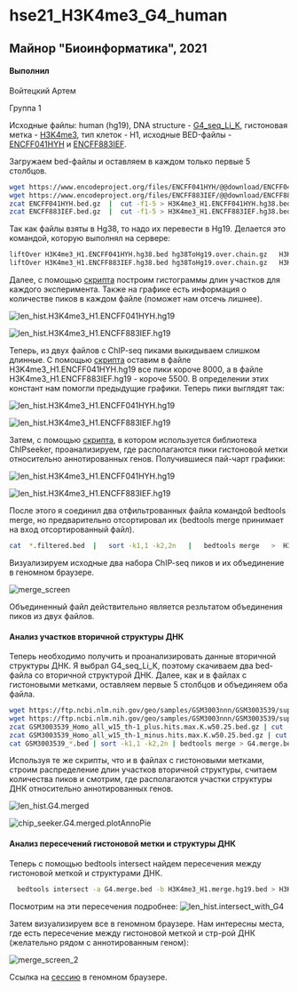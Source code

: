# hse21_H3K4me3_G4_human

## Майнор "Биоинформатика", 2021

#### Выполнил

Войтецкий Артем

Группа 1

Исходные файлы: human (hg19), DNA structure - 
[G4_seq_Li_K](https://www.ncbi.nlm.nih.gov/geo/query/acc.cgi?acc=GSM3003539), 
гистоновая метка - [H3K4me3](https://www.encodeproject.org/chip-seq-matrix/?type=Experiment&replicates.library.biosample.donor.organism.scientific_name=Homo%20sapiens&assay_title=Histone%20ChIP-seq&assay_title=Mint-ChIP-seq&status=released),
тип клеток - Н1, исходные BED-файлы - 
[ENCFF041HYH](https://www.encodeproject.org/files/ENCFF041HYH/) 
и [ENCFF883IEF](https://www.encodeproject.org/files/ENCFF883IEF/).

Загружаем bed-файлы и оставляем в каждом только первые 5 столбцов. 
```bash
wget https://www.encodeproject.org/files/ENCFF041HYH/@@download/ENCFF041HYH.bed.gz
wget https://www.encodeproject.org/files/ENCFF883IEF/@@download/ENCFF883IEF.bed.gz
zcat ENCFF041HYH.bed.gz  |  cut -f1-5 > H3K4me3_H1.ENCFF041HYH.hg38.bed
zcat ENCFF883IEF.bed.gz  |  cut -f1-5 > H3K4me3_H1.ENCFF883IEF.hg38.bed
```

Так как файлы взяты в Hg38, то надо их перевести в Hg19. Делается это командой, которую выполнял на сервере:
```bash
liftOver H3K4me3_H1.ENCFF041HYH.hg38.bed hg38ToHg19.over.chain.gz   H3K4me3_H1.ENCFF041HYH.hg19.bed   H3K4me3_H1.ENCFF041HYH.unmapped.bed
liftOver H3K4me3_H1.ENCFF883IEF.hg38.bed hg38ToHg19.over.chain.gz   H3K4me3_H1.ENCFF883IEF.hg19.bed   H3K4me3_H1.ENCFF883IEF.unmapped.bed
```

Далее, с помощью [скрипта](https://github.com/MrARVO/hse21_H3K4me3_G4_human/blob/main/src/hist.r)
построим гистограммы длин участков для каждого эксперимента. 
Также на графике есть информация о количестве пиков в каждом файле (поможет нам отсечь лишнее).

![len_hist.H3K4me3_H1.ENCFF041HYH.hg19](https://github.com/MrARVO/hse21_H3K4me3_G4_human/blob/main/images/len_hist.H3K4me3_H1.ENCFF041HYH.hg19-1.png)

![len_hist.H3K4me3_H1.ENCFF883IEF.hg19](https://github.com/MrARVO/hse21_H3K4me3_G4_human/blob/main/images/len_hist.H3K4me3_H1.ENCFF883IEF.hg19-1.png)

Теперь, из двух файлов с ChIP-seq пиками выкидываем слишком длинные. 
С помощью [скрипта](https://github.com/MrARVO/hse21_H3K4me3_G4_human/blob/main/src/hist2.r)
оставим в файле H3K4me3_H1.ENCFF041HYH.hg19 все пики короче 8000, 
а в файле H3K4me3_H1.ENCFF883IEF.hg19 - короче 5500. В определении этих констант нам помогли предыдущие графики. 
Теперь пики выглядят так:

![len_hist.H3K4me3_H1.ENCFF041HYH.hg19](https://github.com/MrARVO/hse21_H3K4me3_G4_human/blob/main/images/len_hist.H3K4me3_H1.ENCFF041HYH.hg19.filtered-1.png)

![len_hist.H3K4me3_H1.ENCFF883IEF.hg19](https://github.com/MrARVO/hse21_H3K4me3_G4_human/blob/main/images/len_hist.H3K4me3_H1.ENCFF883IEF.hg19.filtered-1.png)

Затем, с помощью [скрипта](https://github.com/MrARVO/hse21_H3K4me3_G4_human/blob/main/src/pie.r),
в котором используется библиотека ChIPseeker, проанализируем, где располагаются пики 
гистоновой метки относительно аннотированных генов. 
Получившиеся пай-чарт графики:

![len_hist.H3K4me3_H1.ENCFF041HYH.hg19](https://github.com/MrARVO/hse21_H3K4me3_G4_human/blob/main/images/chip_seeker.H3K4me3_H1.ENCFF041HYH.hg19.filtered.plotAnnoPie.png)

![len_hist.H3K4me3_H1.ENCFF883IEF.hg19](https://github.com/MrARVO/hse21_H3K4me3_G4_human/blob/main/images/chip_seeker.H3K4me3_H1.ENCFF883IEF.hg19.filtered.plotAnnoPie.png)

После этого я соединил два отфильтрованных файла командой bedtools merge, но предварительно отсортировал их
(bedtools merge принимает на вход отсортированный файл).

```bash
cat  *.filtered.bed  |   sort -k1,1 -k2,2n   |   bedtools merge   >  H3K4me3_H1.merge.hg19.bed 
```

Визуализируем исходные два набора ChIP-seq пиков и их объединение в геномном браузере.

![merge_screen](https://github.com/MrARVO/hse21_H3K4me3_G4_human/blob/main/screens/merge_screen.PNG)

Объединенный файл действительно является резльтатом объединения пиков из двух файлов.

#### Анализ участков вторичной структуры ДНК

Теперь необходимо получить и проанализировать данные вторичной структуры ДНК. Я выбрал G4_seq_Li_K, поэтому скачиваем два bed-файла со вторичной структурой ДНК. Далее, как и в файлах с гистоновыми метками, оставляем первые 5 столбцов и объединяем оба файла.

```bash
wget https://ftp.ncbi.nlm.nih.gov/geo/samples/GSM3003nnn/GSM3003539/suppl/GSM3003539_Homo_all_w15_th-1_minus.hits.max.K.w50.25.bed.gz
wget https://ftp.ncbi.nlm.nih.gov/geo/samples/GSM3003nnn/GSM3003539/suppl/GSM3003539_Homo_all_w15_th-1_plus.hits.max.K.w50.25.bed.gz
zcat GSM3003539_Homo_all_w15_th-1_plus.hits.max.K.w50.25.bed.gz | cut -f1-5 > G4.plus.bed
zcat GSM3003539_Homo_all_w15_th-1_minus.hits.max.K.w50.25.bed.gz | cut -f1-5 > G4.minus.bed
cat GSM3003539_*.bed | sort -k1,1 -k2,2n | bedtools merge > G4.merge.bed 
```

Используя те же скрипты, что и в файлах с гистоновыми метками, строим распределение длин участков вторичной структуры, считаем количества пиков и
смотрим, где располагаются участки структуры ДНК относительно аннотированных генов.

![len_hist.G4.merged](https://github.com/MrARVO/hse21_H3K4me3_G4_human/blob/main/images/len_hist.G4_seq_Li_K.merge-1.png)

![chip_seeker.G4.merged.plotAnnoPie](https://github.com/MrARVO/hse21_H3K4me3_G4_human/blob/main/images/chip_seeker.G4.merge.plotAnnoPie.png)

#### Анализ пересечений гистоновой метки и структуры ДНК

Теперь с помощью bedtools intersect найдем пересечения между гистоновой меткой и структурами ДНК.

```bash
  bedtools intersect -a G4.merge.bed -b H3K4me3_H1.merge.hg19.bed > H3K4me3_H1.intersect_with_G4.bed
```

Посмотрим на эти пересечения подробнее:
![len_hist.intersect_with_G4](https://github.com/MrARVO/hse21_H3K4me3_G4_human/blob/main/images/len_hist.H3K4me3_H1.intersect_with_G4-1.png)

Затем визуализируем все в геномном браузере. Нам интересны места, где есть 
пересечение между гистоновой меткой и стр-рой ДНК (желательно рядом с аннотированным геном):

![merge_screen_2](https://github.com/MrARVO/hse21_H3K4me3_G4_human/blob/main/screens/merge_screen_2.PNG)

Ссылка на [сессию](https://github.com/MrARVO/hse21_H3K4me3_G4_human/blob/main/screens/my_session.gz) в геномном браузере.
 